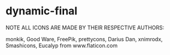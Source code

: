 # dynamic-final

NOTE ALL ICONS ARE MADE BY THEIR RESPECTIVE AUTHORS:
<p/>
monkik, Good Ware, FreePik, prettycons, Darius Dan, xnimrodx, Smashicons, Eucalyp from www.flaticon.com
